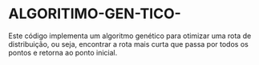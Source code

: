 # ALGORITIMO-GEN-TICO-
Este código implementa um algoritmo genético para otimizar uma rota de distribuição, ou seja, encontrar a rota mais curta que passa por todos os pontos e retorna ao ponto inicial.
